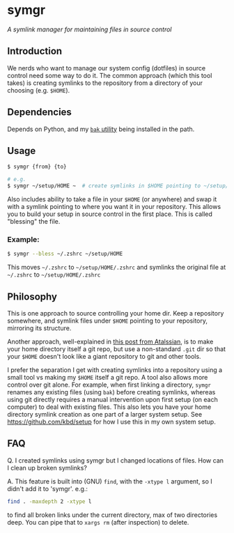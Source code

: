 # symgr

*A symlink manager for maintaining files in source control*

## Introduction

We nerds who want to manage our system config (dotfiles) in source control need
some way to do it. The common approach (which this tool takes) is creating
symlinks to the repository from a directory of your choosing (e.g. `$HOME`).

## Dependencies

Depends on Python, and my [`bak` utility](https://github.com/kbd/bak) being
installed in the path.

## Usage

```bash
$ symgr {from} {to}

# e.g.
$ symgr ~/setup/HOME ~  # create symlinks in $HOME pointing to ~/setup/HOME
```

Also includes ability to take a file in your `$HOME` (or anywhere) and swap it with a symlink pointing to where you want it in your repository.
This allows you to build your setup in source control in the first place.
This is called "blessing" the file.

### Example:

```bash
$ symgr --bless ~/.zshrc ~/setup/HOME
```

This moves `~/.zshrc` to `~/setup/HOME/.zshrc` and symlinks the original file at
`~/.zshrc` to `~/setup/HOME/.zshrc`

## Philosophy

This is one approach to source controlling your home dir. Keep a repository
somewhere, and symlink files under `$HOME` pointing to your repository,
mirroring its structure.

Another approach, well-explained in [this post from
Atalssian](https://www.atlassian.com/git/tutorials/dotfiles), is to make your
home directory itself a git repo, but use a non-standard `.git` dir so that your
`$HOME` doesn't look like a giant repository to git and other tools.

I prefer the separation I get with creating symlinks into a repository using a
small tool vs making my `$HOME` itself a git repo. A tool also allows more
control over git alone. For example, when first linking a directory, `symgr`
renames any existing files (using `bak`) before creating symlinks, whereas using
git directly requires a manual intervention upon first setup (on each computer)
to deal with existing files. This also lets you have your home directory symlink
creation as one part of a larger system setup. See https://github.com/kbd/setup
for how I use this in my own system setup.

## FAQ

Q. I created symlinks using symgr but I changed locations of files. How can I
clean up broken symlinks?

A. This feature is built into (GNU) `find`, with the `-xtype l` argument, so I
didn't add it to 'symgr'. e.g.:

```bash
find . -maxdepth 2 -xtype l
```

to find all broken links under the current directory, max of two directories
deep. You can pipe that to `xargs rm` (after inspection) to delete.
